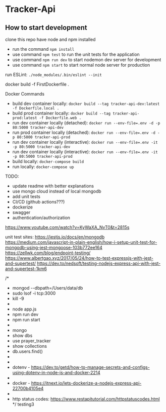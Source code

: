 # Tracker-Api

## How to start development
clone this repo
have node and npm installed
* run the command `npm install`
* use command `npm test` to run the unit tests for the application
* use command `npm run dev` to start nodemon dev server for development
* use command `npm start` to start normal node server for production

run ESLint: `./node_modules/.bin/eslint --init`

docker build -f FirstDockerfile .

Docker Commands
* build dev container locally: `docker build --tag tracker-api-dev:latest -f Dockerfile.local .`
* build prod container locally: `docker build --tag tracker-api-prod:latest -f Dockerfile.web .`
* run dev container locally (detached): `docker run --env-file=.env -d -p 80:5000 tracker-api-dev`
* run prod container locally (detached): `docker run --env-file=.env -d -p 80:5000 tracker-api-prod`
* run dev container locally (interactive): `docker run --env-file=.env -it -p 80:5000 tracker-api-dev`
* run dev container locally (interactive): `docker run --env-file=.env -it -p 80:5000 tracker-api-prod`
* build locally: `docker-compose build`
* run locally: `docker-compose up`

TODO:
* update readme with better explanations
* use mongo cloud instead of local mongodb
* add unit tests
* CI/CD (github actions???)
* dockerize
* swagger
* authentication/authorization

https://www.youtube.com/watch?v=KyWaXA_NvT0&t=2815s


unit test sites: https://jestjs.io/docs/en/mongodb
https://medium.com/javascript-in-plain-english/how-i-setup-unit-test-for-mongodb-using-jest-mongoose-103b772ee164
https://zellwk.com/blog/endpoint-testing/
https://www.albertgao.xyz/2017/05/24/how-to-test-expressjs-with-jest-and-supertest/
https://dev.to/nedsoft/testing-nodejs-express-api-with-jest-and-supertest-1km6


/*
 * mongod --dbpath=/Users/data/db
 * sudo lsof -i tcp:3000 
 * kill -9 <PID> 
 * 
 * node app.js
 * npm run dev
 * npm run start
 * 
 * mongo
 * show dbs
 * use prayer_tracker
 * show collections
 * db.users.find()
 * 
 * 
 * dotenv - https://dev.to/getd/how-to-manage-secrets-and-configs-using-dotenv-in-node-js-and-docker-2214
 * 
 * docker - https://itnext.io/lets-dockerize-a-nodejs-express-api-22700b4105e4
 *
 * http status codes: https://www.restapitutorial.com/httpstatuscodes.html
 */
  testing3
